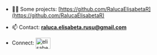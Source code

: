 


- 👨‍💻 Some projects: [https://github.com/RalucaElisabetaR](https://github.com/RalucaElisabetaR)

- 📫 Contact:  **raluca.elisabeta.rusu@gmail.com**

- Connect:  <a href="https://linkedin.com/in/elisabetarusu" target="blank"><img align="center" src="https://raw.githubusercontent.com/rahuldkjain/github-profile-readme-generator/master/src/images/icons/Social/linked-in-alt.svg" alt="elisabetarusu" height="30" width="40" /></a>




